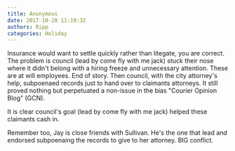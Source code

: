 ```yaml
---
title: Anonymous
date: 2017-10-28 11:19:32
authors: Ripp
categories: Holiday
---
```


 Insurance would want to settle quickly rather than litegate, you are correct. The problem is council (lead by come fly with me jack) stuck their nose where it didn't belong with a hiring freeze and unnecessary attention. These are at will employees. End of story. 
Then council,  with the city attorney's help, subpoenaed records just to hand over to claimants attorneys. It still proved nothing but perpetuated a non-issue in the bias "Courier Opinion Blog" (GCN).   

It is clear council's goal (lead by come fly with me jack) helped these claimants cash in. 

Remember too, Jay is close friends with Sullivan. He's the one that lead and endorsed subpoenaing the records to give to her attorney. BIG conflict.
